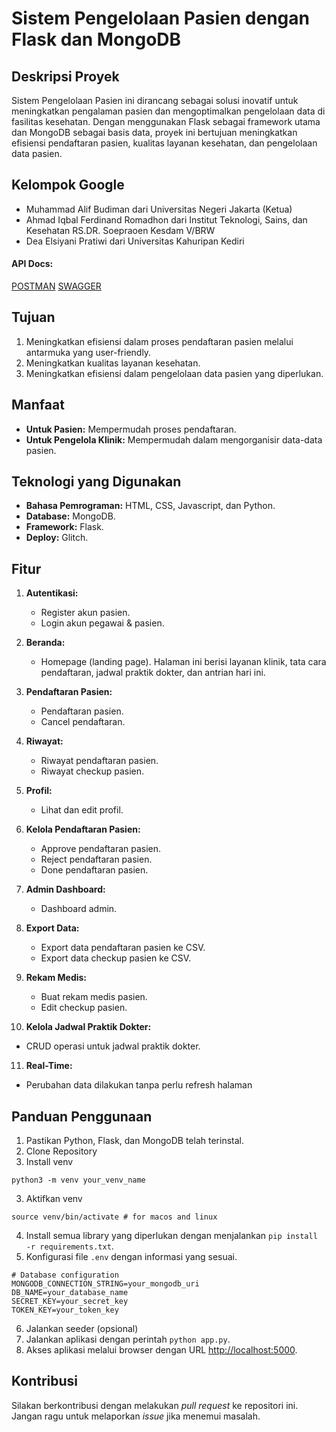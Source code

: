# Sistem Pengelolaan Pasien dengan Flask dan MongoDB

## Deskripsi Proyek

Sistem Pengelolaan Pasien ini dirancang sebagai solusi inovatif untuk meningkatkan pengalaman pasien dan mengoptimalkan pengelolaan data di fasilitas kesehatan. Dengan menggunakan Flask sebagai framework utama dan MongoDB sebagai basis data, proyek ini bertujuan meningkatkan efisiensi pendaftaran pasien, kualitas layanan kesehatan, dan pengelolaan data pasien.

## Kelompok Google
- Muhammad Alif Budiman dari Universitas Negeri Jakarta (Ketua)
- Ahmad Iqbal Ferdinand Romadhon dari Institut Teknologi, Sains, dan Kesehatan RS.DR. Soepraoen Kesdam V/BRW
- Dea Elsiyani Pratiwi dari Universitas Kahuripan Kediri

#### API Docs:

[POSTMAN](https://documenter.getpostman.com/view/24748798/2s9YkuaeTS)
[SWAGGER](https://klinik-google.glitch.me/apidocs)

## Tujuan

1. Meningkatkan efisiensi dalam proses pendaftaran pasien melalui antarmuka yang user-friendly.
2. Meningkatkan kualitas layanan kesehatan.
3. Meningkatkan efisiensi dalam pengelolaan data pasien yang diperlukan.

## Manfaat

- **Untuk Pasien:** Mempermudah proses pendaftaran.
- **Untuk Pengelola Klinik:** Mempermudah dalam mengorganisir data-data pasien.

## Teknologi yang Digunakan

- **Bahasa Pemrograman:** HTML, CSS, Javascript, dan Python.
- **Database:** MongoDB.
- **Framework:** Flask.
- **Deploy:** Glitch.

## Fitur

1. **Autentikasi:**

   - Register akun pasien.
   - Login akun pegawai & pasien.

2. **Beranda:**

   - Homepage (landing page).
     Halaman ini berisi layanan klinik, tata cara pendaftaran, jadwal praktik dokter, dan antrian hari ini.

3. **Pendaftaran Pasien:**

   - Pendaftaran pasien.
   - Cancel pendaftaran.

4. **Riwayat:**

   - Riwayat pendaftaran pasien.
   - Riwayat checkup pasien.

5. **Profil:**

   - Lihat dan edit profil.

6. **Kelola Pendaftaran Pasien:**

   - Approve pendaftaran pasien.
   - Reject pendaftaran pasien.
   - Done pendaftaran pasien.

7. **Admin Dashboard:**

   - Dashboard admin.

8. **Export Data:**

   - Export data pendaftaran pasien ke CSV.
   - Export data checkup pasien ke CSV.

9. **Rekam Medis:**

   - Buat rekam medis pasien.
   - Edit checkup pasien.

10. **Kelola Jadwal Praktik Dokter:**
   - CRUD operasi untuk jadwal praktik dokter.

11. **Real-Time:**
   - Perubahan data dilakukan tanpa perlu refresh halaman

## Panduan Penggunaan

1. Pastikan Python, Flask, dan MongoDB telah terinstal.
2. Clone Repository
3. Install venv

```
python3 -m venv your_venv_name
```

3. Aktifkan venv

```
source venv/bin/activate # for macos and linux
```

4. Install semua library yang diperlukan dengan menjalankan `pip install -r requirements.txt`.
5. Konfigurasi file `.env` dengan informasi yang sesuai.

```
# Database configuration
MONGODB_CONNECTION_STRING=your_mongodb_uri
DB_NAME=your_database_name
SECRET_KEY=your_secret_key
TOKEN_KEY=your_token_key
```

6. Jalankan seeder (opsional)
7. Jalankan aplikasi dengan perintah `python app.py`.
8. Akses aplikasi melalui browser dengan URL [http://localhost:5000](http://localhost:5000).

## Kontribusi

Silakan berkontribusi dengan melakukan _pull request_ ke repositori ini. Jangan ragu untuk melaporkan _issue_ jika menemui masalah.
